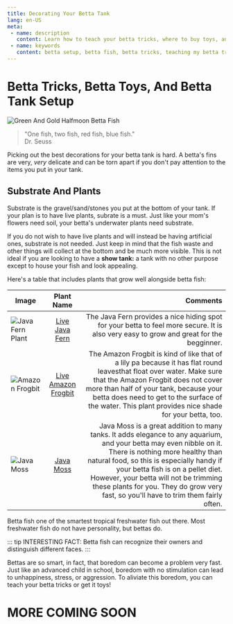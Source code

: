 ```yaml
---
title: Decorating Your Betta Tank 
lang: en-US
meta:
 - name: description
   content: Learn how to teach your betta tricks, where to buy toys, and how to set up a betta tank!
 - name: keywords
   content: betta setup, betta fish, betta tricks, teaching my betta tricks, decorations for my betta tank, stuff for my betta, betta toys
---
```

 
 # Betta Tricks, Betta Toys, And Betta Tank Setup


![Green And Gold Halfmoon Betta Fish](https://i.pinimg.com/564x/b5/14/e6/b514e64fc3d2450ce569e28f1f1be89a.jpg)
 
>"One fish, two fish, red fish, blue fish." <br>
>Dr. Seuss

Picking out the best decorations for your betta tank is hard. A betta's fins are very, *very* delicate and can be torn apart if you don't pay attention to the items you put in your tank. 

## Substrate And Plants

Substrate is the gravel/sand/stones you put at the bottom of your tank. If your plan is to have live plants, subrate is a must. Just like your mom's flowers need soil, your betta's underwater plants need substrate. 

If you do not wish to have live plants and will instead be having artificial ones, substrate is not needed. Just keep in mind that the fish waste and other things will collect at the bottom and be much more visible. This is not ideal if you are looking to have a **show tank:** a tank with no other purpose except to house your fish and look appealing. 

Here's a table that includes plants that grow well alongside betta fish:

| Image| Plant Name| Comments|
|-----|:---------:|--------:|
|![Java Fern Plant](https://www.aquasabi.com/vcdn/images/item/zoom/W04JmQIbB6/microsorum-pteropus-pot.jpg)     |[Live Java Fern](https://www.amazon.com/Microsorum-Freshwater-Decorations-GUARANTEE-Mainam/dp/B074157595/ref=sr_1_4?ie=UTF8&qid=1527628291&sr=8-4&keywords=java+fern)       | The Java Fern provides a nice hiding spot for your betta to feel more secure. It is also very easy to grow and great for the begginner.
|![Amazon Frogbit](http://golden-library.com/images/product/15%20x%20amazon%20frogbit%20floating%20plant%202%20x%20stems%20of%20anacharis%20-%20live%20aquatic%20plant.jpg)  |[Live Amazon Frogbit](https://www.amazon.com/Frogbits-Freshwater-Aquarium-Floating-Soshrimp/dp/B00MF669RU/ref=sr_1_1?s=pet-supplies&ie=UTF8&qid=1527628878&sr=1-1&keywords=amazon+frogbit+live+plant)  |The Amazon Frogbit is kind of like that of a lily pa because it has flat round leavesthat float over water. Make sure that the Amazon Frogbit does not cover more than half of your tank, because your betta does need to get to the surface of the water. This plant provides nice shade for your betta, too.
|![Java Moss](https://ws-na.amazon-adsystem.com/widgets/q?_encoding=UTF8&MarketPlace=US&ASIN=B00HJXW4B4&ServiceVersion=20070822&ID=AsinImage&WS=1&Format=_SL250_&tag=aquascapeadd-20)   |[Java Moss](https://www.amazon.com/Java-Moss-Portion-Oz-Cup/dp/B01200O8BO/ref=sr_1_1?s=pet-supplies&ie=UTF8&qid=1527629227&sr=1-1&keywords=java+moss+live+plant+for+aquarium)  | Java Moss is a great addition to many tanks. It adds elegance to any aquarium, and your betta may even nibble on it. There is nothing more healthy than natural food, so this is especially handy if your betta fish is on a pellet diet. However, your betta will not be trimming these plants for you. They do grow very fast, so you'll have to trim them fairly often.




































Betta fish one of the smartest tropical freshwater fish out there. Most freshwater fish do not have personality, but bettas do. 

::: tip INTERESTING FACT: 
Betta fish can recognize their owners and distinguish different faces.
:::

Bettas are so smart, in fact, that boredom can become a problem very fast. Just like an advanced child in school, boredom with no stimulation can lead to unhappiness, stress, or aggression. To aliviate this boredom, you can teach your betta tricks or get it toys!

# **MORE COMING SOON**